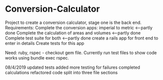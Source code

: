 # Conversion-Calculator
Project to create a conversion calculator, stage one is the back end.
Requirements:
Complete the conversion apps: imperial to metric <--partly done
Complete the calculation of areas and volumes <--partly done
Complete test suite for both <--partly done
create a rails app for front end to enter in details
Create tests for this app

Need: ruby, rspec - checkout gem file. Currently run test files to show code works using bundle exec rspec.


08/4/2019
updated tests
added more testing for failures
completed calculations
refactored code
split into three file sections
